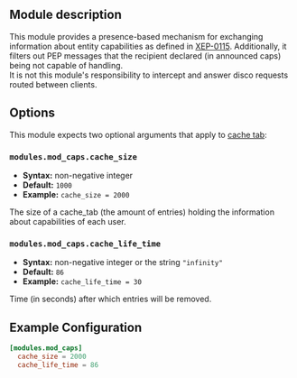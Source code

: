 ## Module description

This module provides a presence-based mechanism for exchanging information about entity capabilities as defined in [XEP-0115](https://xmpp.org/extensions/xep-0115.html). Additionally, it filters out PEP messages that the recipient declared (in announced caps) being not capable of handling.  
It is not this module's responsibility to intercept and answer disco requests routed between clients.

## Options

This module expects two optional arguments that apply to [cache tab](https://github.com/processone/cache_tab):

### `modules.mod_caps.cache_size`
* **Syntax:** non-negative integer
* **Default:** `1000`
* **Example:** `cache_size = 2000`

The size of a cache_tab (the amount of entries) holding the information about capabilities of each user. 

### `modules.mod_caps.cache_life_time`
* **Syntax:** non-negative integer or the string `"infinity"`
* **Default:** `86`
* **Example:** `cache_life_time = 30`

Time (in seconds) after which entries will be removed.

## Example Configuration

```toml
[modules.mod_caps]
  cache_size = 2000
  cache_life_time = 86
```
